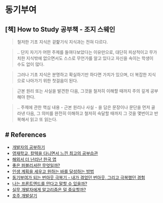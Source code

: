 # 동기부여

## [책] How to Study 공부책 - 조지 스웨인
> 철저한 기초 지식은 겉핥기식 지식과는 전혀 다르다.

> .. 단지 자기가 어떤 주제를 들여다보았다는 이유만으로, 대단히 피상적이고 무가치한 지식밖에 없으면서도 스스로 무언가를 알고 있다고 자신을 속이는 학생이 수도 없이 많다.

> 그러나 기초 지식은 분명하고 확실하기만 하다면 가치가 있으며, 더 복잡한 지식으로 나아가기 위한 첫걸음이 된다. 

> 근본 원리 또는 사실을 발견한 다음, 그것을 철저히 이해할 때까지 주의 깊게 공부해야 한다.

> .. 주제에 관한 핵심 내용 - 근본 원리나 사실 - 을 담은 문장이나 문단을 먼저 골라낸 다음, 그 의미를 완전히 이해하고 철저히 숙달할 때까지 그 것을 몇번이고 반복해서 읽고 또 읽는다.



## # References
- [개발자의 공부하기](https://devjang.github.io/2019/08/25/2019-08-25-learning-developer/)
- [영재학교, 칼텍을 다니면서 느낀 최고의 공부습관](https://blog.naver.com/todd0522/10173673554)
- [해외서 더 난리난 한국 앱](https://1boon.kakao.com/jobsN/5e4a53a77391205c8a52e2fb?view=katalk)
- [좋은 퍼블리셔란 무엇일까?](https://woowabros.github.io/woowabros/2016/07/15/good_publisher.html)
- [인생 계획을 세우고 원하는 바를 달성하는 방법](https://evernote.com/blog/ko/how-to-make-a-plan/)
- [동기부여가 되는 번아웃 극복기 - 내가 겪었던 번아웃, 그리고 극복했던 경험](https://evan-moon.github.io/2019/09/23/how-to-overcome-burnout/)
- [나는 프론트엔드를 안다고 말할 수 있을까?](https://evan-moon.github.io/2020/03/02/what-is-knowing/)
- [실무 개발자에게 알고리즘은 덜 중요할까?](https://medium.com/@ghilbut/%EC%8B%A4%EB%AC%B4-%EA%B0%9C%EB%B0%9C%EC%9E%90%EC%97%90%EA%B2%8C-%EC%95%8C%EA%B3%A0%EB%A6%AC%EC%A6%98%EC%9D%80-%EB%8D%9C-%EC%A4%91%EC%9A%94%ED%95%A0%EA%B9%8C-fcbab7f87074)
- [호주 개발살기](https://edykim.com/ko/category/life-in-australia/)
